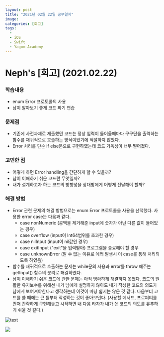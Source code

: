```yaml
---
layout: post
title: "2021년 02월 22일 공부일지"
image:
categories: [회고]
tags:
  - 
  - iOS
  - Swift
  - Yagom-Academy
---
```


# Neph's [회고] (2021.02.22)



### 학습내용

- enum Error 프로토콜의 사용
- 남이 알아보기 좋게 코드 짜기 연습

### 문제점

- 기존에 사전과제로 제출했던 코드는 정상 입력이 들어올때마다 구구단을 출력하는 함수를 재귀적으로 호출하는 방식이었기에 적절하지 않았다.
- Error 처리를 단순 if else문으로 구현하였는데 코드 가독성이 너무 떨어졌다. 

### 고민한 점

- 어떻게 하면 Error handling을 간단하게 할 수 있을까?
- 남이 이해하기 쉬운 코드란 무엇일까?
- 내가 설계하고자 하는 코드의 방향성을 상대방에게 어떻게 전달해야 할까?

### 해결 방법

- Error 관련 문제의 해결 방법으로는 enum Error 프로토콜을 사용을 선택했다.
  사용한 error case는 다음과 같다. 
  - case nonNumeric (공백을 제거해준 input에 숫자가 아닌 다른 값이 들어있는 경우)
  - case overflow (input이 Int64범위를 초과한 경우)
  - case nilInput (input이 nil값인 경우)
  - case exitInput ("exit"을 입력받아) 프로그램을 종료해야 할 경우
  - case unknownError (알 수 없는 이유로 에러 발생시 이 case를 통해 처리되도록 하였음)
- 함수를 재귀적으로 호출하는 문제는 while문의 사용과 error를 throw 해주는 getInput() 함수의 분리로 해결하였다.
- 남이 이해하기 쉬운 코드에 관한 문제는 아직 명확하게 해결하지 못했다. 
  코드의 원활한 유지보수를 위해선 내가 남에게 설명하지 않아도 내가 작성한 코드의 의도가 남에게 보여져야한다고 생각하는데 이것이 마냥 쉽지는 않은 것 같다. 다음부터 코드를 쓸 때에는 큰 틀부터 작성하는 것이 좋아보인다. (사용할 메서드, 프로퍼티를 먼저 간략하게 구현해놓고 시작하면 내 다음 타자가 내가 쓴 코드의 의도를 유추하기 쉬울 것 같다.)

![text](https://ifh.cc/g/XDGVFP.jpg)



![](https://ifh.cc/g/Yezzjs.jpg)

